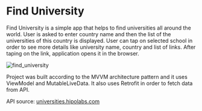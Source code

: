 # Find University

Find University is a simple app that helps to find universities all around the world. User is asked to enter country name and then the list of the universities of this country is displayed. User can tap on selected school in order to see more details like university name, country and list of links. After taping on the link, application opens it in the browser.

![find_university](https://user-images.githubusercontent.com/56269299/130611865-944927b9-4243-4cf1-a8c4-99c8e68c9b1a.png)

Project was built according to the MVVM architecture pattern and it uses ViewModel and MutableLiveData. It also uses Retrofit in order to fetch data from API. 

API source: [universities.hipolabs.com](http://universities.hipolabs.com/)
